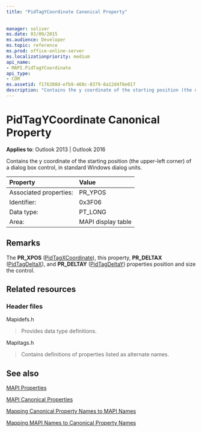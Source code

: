 ```yaml
---
title: "PidTagYCoordinate Canonical Property"
 
 
manager: soliver
ms.date: 03/09/2015
ms.audience: Developer
ms.topic: reference
ms.prod: office-online-server
ms.localizationpriority: medium
api_name:
- MAPI.PidTagYCoordinate
api_type:
- COM
ms.assetid: f176308d-efb9-460c-8379-8a12d4f8e017
description: "Contains the y coordinate of the starting position (the upper-left corner) of a dialog box control, in standard Windows dialog units."
---
```


# PidTagYCoordinate Canonical Property

  
  
**Applies to**: Outlook 2013 | Outlook 2016 
  
Contains the y coordinate of the starting position (the upper-left corner) of a dialog box control, in standard Windows dialog units.
  
|Property |Value |
|:-----|:-----|
|Associated properties:  <br/> |PR_YPOS  <br/> |
|Identifier:  <br/> |0x3F06  <br/> |
|Data type:  <br/> |PT_LONG  <br/> |
|Area:  <br/> |MAPI display table  <br/> |
   
## Remarks

The **PR_XPOS** ([PidTagXCoordinate](pidtagxcoordinate-canonical-property.md)), this property, **PR_DELTAX** ([PidTagDeltaX](pidtagdeltax-canonical-property.md)), and **PR_DELTAY** ([PidTagDeltaY](pidtagdeltay-canonical-property.md)) properties position and size the control.
  
## Related resources

### Header files

Mapidefs.h
  
> Provides data type definitions.
    
Mapitags.h
  
> Contains definitions of properties listed as alternate names.
    
## See also



[MAPI Properties](mapi-properties.md)
  
[MAPI Canonical Properties](mapi-canonical-properties.md)
  
[Mapping Canonical Property Names to MAPI Names](mapping-canonical-property-names-to-mapi-names.md)
  
[Mapping MAPI Names to Canonical Property Names](mapping-mapi-names-to-canonical-property-names.md)

